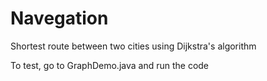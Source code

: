 # Navegation
Shortest route between two cities using Dijkstra's algorithm

To test, go to GraphDemo.java and run the code
